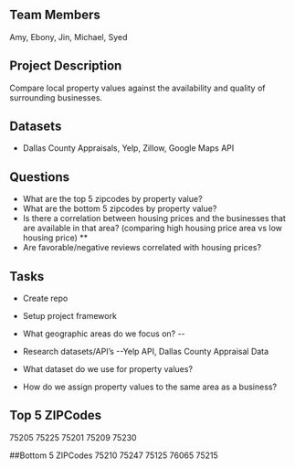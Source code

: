﻿## Team Members
Amy, Ebony, Jin, Michael, Syed

## Project Description
Compare local property values against the availability and quality of surrounding businesses.

## Datasets
* Dallas County Appraisals, Yelp, Zillow, Google Maps API

## Questions
* What are the top 5 zipcodes by property value?
* What are the bottom 5 zipcodes by property value?
* Is there a correlation between housing prices and the businesses that are available in that area? (comparing high housing price area vs low housing price)
** 
* Are favorable/negative reviews correlated with housing prices?

## Tasks
* Create repo
* Setup project framework
* What geographic areas do we focus on? --
* Research datasets/API’s --Yelp API, Dallas County Appraisal Data

* What dataset do we use for property values?
* How do we assign property values to the same area as a business?

##

## Top 5 ZIPCodes
75205
75225
75201
75209
75230

##Bottom 5 ZIPCodes
75210
75247
75125
76065
75215

